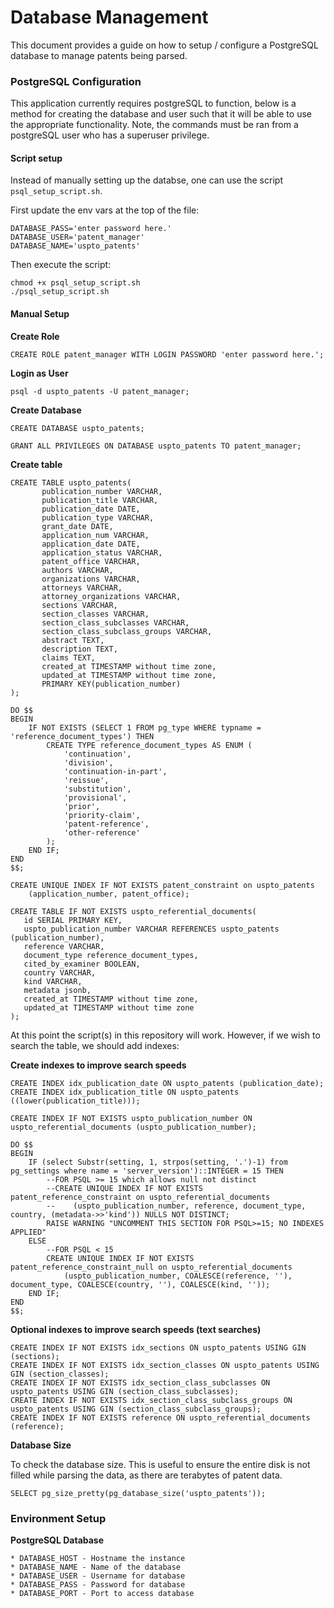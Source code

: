 Database Management
===================

This document provides a guide on how to setup / configure a PostgreSQL database to manage patents being parsed.

### PostgreSQL Configuration

This application currently requires postgreSQL to function, below is a method for creating the database and user such that it will be able to use the appropriate functionality. Note, the commands must be ran from a postgreSQL user who has a superuser privilege.

#### Script setup
Instead of manually setting up the databse, one can use the script `psql_setup_script.sh`.

First update the env vars at the top of the file:
```
DATABASE_PASS='enter password here.'
DATABASE_USER='patent_manager'
DATABASE_NAME='uspto_patents'
```

Then execute the script:
```console
chmod +x psql_setup_script.sh
./psql_setup_script.sh
```

#### Manual Setup

**Create Role**
```
CREATE ROLE patent_manager WITH LOGIN PASSWORD 'enter password here.';
```

**Login as User**
```
psql -d uspto_patents -U patent_manager;
```

**Create Database**
```
CREATE DATABASE uspto_patents;

GRANT ALL PRIVILEGES ON DATABASE uspto_patents TO patent_manager;
```

**Create table**
```
CREATE TABLE uspto_patents(
       publication_number VARCHAR,
       publication_title VARCHAR,
       publication_date DATE,
       publication_type VARCHAR,
       grant_date DATE,
       application_num VARCHAR,
       application_date DATE,
       application_status VARCHAR,
       patent_office VARCHAR,
       authors VARCHAR,
       organizations VARCHAR,
       attorneys VARCHAR,
       attorney_organizations VARCHAR,
       sections VARCHAR,
       section_classes VARCHAR,
       section_class_subclasses VARCHAR,
       section_class_subclass_groups VARCHAR,
       abstract TEXT,
       description TEXT,
       claims TEXT,
       created_at TIMESTAMP without time zone,
       updated_at TIMESTAMP without time zone,
       PRIMARY KEY(publication_number)
);

DO $$
BEGIN
    IF NOT EXISTS (SELECT 1 FROM pg_type WHERE typname = 'reference_document_types') THEN
        CREATE TYPE reference_document_types AS ENUM (
            'continuation',
            'division',
            'continuation-in-part',
            'reissue',
            'substitution',
            'provisional',
            'prior',
            'priority-claim',
            'patent-reference',
            'other-reference'
        );
    END IF;
END
$$;

CREATE UNIQUE INDEX IF NOT EXISTS patent_constraint on uspto_patents
    (application_number, patent_office);

CREATE TABLE IF NOT EXISTS uspto_referential_documents(
   id SERIAL PRIMARY KEY,
   uspto_publication_number VARCHAR REFERENCES uspto_patents (publication_number),
   reference VARCHAR,
   document_type reference_document_types,
   cited_by_examiner BOOLEAN,
   country VARCHAR,
   kind VARCHAR,
   metadata jsonb,
   created_at TIMESTAMP without time zone,
   updated_at TIMESTAMP without time zone
);
```

At this point the script(s) in this repository will work. However, if we wish to search the table, we should add indexes:

**Create indexes to improve search speeds**
```
CREATE INDEX idx_publication_date ON uspto_patents (publication_date);
CREATE INDEX idx_publication_title ON uspto_patents ((lower(publication_title)));

CREATE INDEX IF NOT EXISTS uspto_publication_number ON uspto_referential_documents (uspto_publication_number);

DO $$
BEGIN
    IF (select Substr(setting, 1, strpos(setting, '.')-1) from pg_settings where name = 'server_version')::INTEGER = 15 THEN
        --FOR PSQL >= 15 which allows null not distinct
        --CREATE UNIQUE INDEX IF NOT EXISTS patent_reference_constraint on uspto_referential_documents
        --    (uspto_publication_number, reference, document_type, country, (metadata->>'kind')) NULLS NOT DISTINCT;
        RAISE WARNING "UNCOMMENT THIS SECTION FOR PSQL>=15; NO INDEXES APPLIED"
    ELSE
        --FOR PSQL < 15
        CREATE UNIQUE INDEX IF NOT EXISTS patent_reference_constraint_null on uspto_referential_documents
            (uspto_publication_number, COALESCE(reference, ''), document_type, COALESCE(country, ''), COALESCE(kind, ''));
    END IF;
END
$$;
```

**Optional indexes to improve search speeds (text searches)**
```
CREATE INDEX IF NOT EXISTS idx_sections ON uspto_patents USING GIN (sections);
CREATE INDEX IF NOT EXISTS idx_section_classes ON uspto_patents USING GIN (section_classes);
CREATE INDEX IF NOT EXISTS idx_section_class_subclasses ON uspto_patents USING GIN (section_class_subclasses);
CREATE INDEX IF NOT EXISTS idx_section_class_subclass_groups ON uspto_patents USING GIN (section_class_subclass_groups);
CREATE INDEX IF NOT EXISTS reference ON uspto_referential_documents (reference);
```

**Database Size**

To check the database size. This is useful to ensure the entire disk is not filled while parsing the data, as there are terabytes of patent data.

```
SELECT pg_size_pretty(pg_database_size('uspto_patents'));
```

### Environment Setup

**PostgreSQL Database**

    * DATABASE_HOST - Hostname the instance
    * DATABASE_NAME - Name of the database
    * DATABASE_USER - Username for database
    * DATABASE_PASS - Password for database
    * DATABASE_PORT - Port to access database
